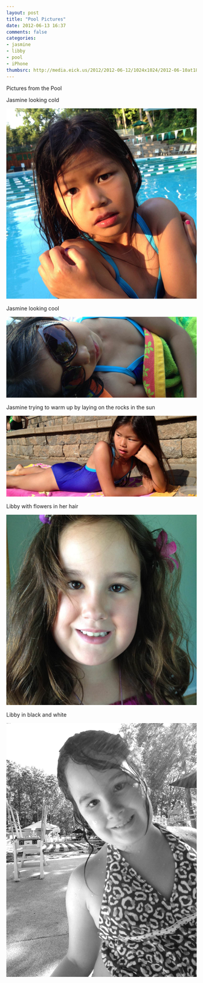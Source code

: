 ```yaml
---
layout: post
title: "Pool Pictures"
date: 2012-06-13 16:37
comments: false
categories: 
- jasmine
- libby
- pool
- iPhone
thumbsrc: http://media.eick.us/2012/2012-06-12/1024x1024/2012-06-10at18.54.51.jpg
---
```

Pictures from the Pool

Jasmine looking cold



![Jasmine looking cold](/assets/images/2012/2012-06-12/2012-06-10at18.54.51.jpg)


Jasmine looking cool



![Jasmine looking cool](/assets/images/2012/2012-06-12/2012-06-10at18.53.13.jpg)


Jasmine trying to warm up by laying on the rocks in the sun



![Jasmine trying to warm up](/assets/images/2012/2012-06-12/2012-06-10at15.39.22.jpg)


Libby with flowers in her hair



![Libby with flowers in her hair](/assets/images/2012/2012-06-12/2012-06-10at15.39.16.jpg)


Libby in black and white



![Libby in black and white](/assets/images/2012/2012-06-12/2012-06-09at16.35.43.jpg)


